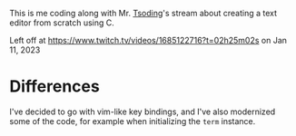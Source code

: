 This is me coding along with Mr. [Tsoding](https://www.twitch.tv/tsoding)'s stream about creating a text editor from scratch using C.

Left off at https://www.twitch.tv/videos/1685122716?t=02h25m02s on Jan 11, 2023

# Differences
I've decided to go with vim-like key bindings, and I've also modernized some of the code, for example when initializing the `term` instance.

